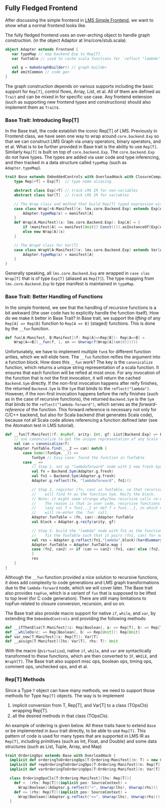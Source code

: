 ## Fully Fledged Frontend

After discussing the simple frontend in [LMS Simple Frontend](frontend.md), we want to show
what a normal frontend looks like.

The fully fledged frontend uses an over-arching object to handle graph construction.
(in the object Adaptor at lms/core/stub.scala).

``` scala
object Adapter extends Frontend {
   var typeMap // map backend Exp to Rep[T]
   var funTable // used to cache scala functions for `reflect "lambda"`

   val g = makeGraphBuilder() // graph builder
   def emitCommon // code gen
}
```

The graph construction depends on various supports including the basic support for `Rep[T]`,
control flows, Array, List, et al. All of them are defined as `Trait` and can be mixed in
for specific use case. Any frontend extension (such as supporting new frontend types and
constructions) should also implement them as `Trait`s.

### Base Trait: Introducing Rep[T]

In the Base trait, the code establish the iconic Rep[T] of LMS.
Previously in Frontend class, we have seen one way to wrap around
`core.backend.Exp` so that we can construct LMS Graph via unary operators,
binary operators, and et al. What is to be further provided in Base trait
is the ability to use `Rep[T]`. Similarly `Rep[T]` is built on top of
`core.backend.Exp`. The `core.backend.Exp` do not have types. The types are
added via user code and type inferencing, and then tracked in a data structure
called `typeMap` (such as `Adaptor.typeMap`).

``` scala
trait Base extends EmbeddedControls with OverloadHack with ClosureCompare {
    type Rep[+T] = Exp[T]  // type name aliasing

    abstract class Exp[+T] // track LMS IR for non-variables
    abstract class Var[T]  // track LMS IR for variables

    // The Wrap class and method that build Rep[T] typed expression with type tracking
    case class Wrap[+A:Manifest](x: lms.core.Backend.Exp) extends Exp[A] {
        Adapter.typeMap(x) = manifest[A]
    }
    def Wrap[A;Manifest](x: lms.core.Backend.Exp): Exp[A] = {
        if (manifest[A] == manifest[Unit]) Const(()).asInstanceOf[Exp[A]]
        else new Wrap[A](x)
    }

    // The WrapV class for Var[T]
    case class WrapV[A:Manifest](x: lms.core.Backend.Exp) extends Var[A] {
        Adapter.typeMap(x) = manifest[A]
    }
}
```

Generally speaking, all `lms.core.Backend.Exp` are wrapped in `case clas Wrap[T]`
that is of type `Exp[T]` (aliased as `Rep[T]`). The type mapping from `lms.core.Backend.Exp`
to type manifest is maintained in `typeMap`.


### Base Trait: Better Handling of Functions

In the simple frontend, we see that the handling of recursive functions is
a bit awkward (the user code has to explicitly handle the function itself).
How do we make it better in Base Trait? In Base trait, we support the *lifting*
of any `Rep[A] => Rep[B]` function to `Rep[A => B]` (staged) functions.
This is done by the `__fun` function.

``` scala
def fun[A:Manifest, B:Manifest](f: Rep[A]=>Rep[B]): Rep[A=>B] =
    Wrap[A=>B](__fun(f, 1, xn => Unwrap(f(Wrap[A](xn(0))))))
```

Unfortunately, we have to implement multiple `fun`s for different function
arities, which we will elide here. The `__fun` function reifies the argument
into a function block. How does this `__fun` work? The key is the `canonicalize` function,
which returns a unique string representation of a scala function. It ensures that
each function will be refied at most once. For any invocation of the function that is
not the first invocation, it will return the cached `Backend.Sym` directly.
If the non-first invocation happens after reify finishes, the returned `Backend.Sym`
is the `Sym` that binds to the `reflect("lambda")`. However, if the non-first
invocation happens before the reify finishes (such as in the case of recursive functions),
the returned `Backend.Sym` is the `Sym` that binds to the `reflect("lambda-forward")`,
which serves as the *forward-reference* of the function. This forward reference is necessary
not only for C/C++ backend, but also for Scala backend (that generates Scala code),
because not all Scala code allows referencing a function defined later (see the Atomaton test
in LMS tutorial).

``` scala
def __fun[T:Manifest](f: AnyRef, arity: Int, gf: List[Backend.Exp] => Backend.Exp): Backend.Exp = {
    // use canonicalize to get the unique representation of any Scala function
    val can = canonicalize(f)
    Adapter.funTable.find(_._2 == can) match {
        case Some((funSym, _)) =>
            funSym // Easy case: found the function in funTable
        case _ =>
            // Step 1. set up "lambdaforward" node with 2 new fresh Syms
            val fn = Backend.Sym(Adapter.g.fresh)
            val fn1 = Backend.Sym(Adapter.g.fresh)
            Adapter.g.reflect(fn, "lambdaforward", fn1)()

            // Step 2. register (fn, can) in funTable, so that recursive calls
            //    will find fn as the function Sym. Reify the block.
            // Note: it might seem strange why/how recursive calls re-enter this __fun() function.
            //    The reason is that in user code, recursive functions have to be written as
            //    lazy val f = fun{...} or def f = fun{...}, in which case the recursive calls
            //    will re-enter the `fun` call.
            Adapter.funTable = (fn, can)::Adapter.funTable
            val block = Adapter.g.reify(arity, gf)

            // Step 3. build the "lambda" node with fn1 as the function name
            //    fix the funTable such that it pairs (fn1, can) for non-recursive uses.
            val res = Adapter.g.reflect(fn1,"lambda",block)(hardSummary(fn))
            Adapter.funTable = Adapter.funTable.map {
            case (fn2, can2) => if (can == can2) (fn1, can) else (fn2, can2)
            }
            res
    }
}
```

Although the `__fun` function provided a nice solution to recursive functions, it does
add complexity to code generations and LMS graph transformations due to the `lambda-forward` node,
which we will cover later.
The Base trait also provides `topFun`, which is a variant of `fun` that is supposed to be lifted
to top level (for C code generation). There are still many limitations to topFun related to closure
conversion, recursion, and so on.

The Base trait also provide macro support for native `if`, `while`, and `var`, by extending
the `EmbeddedControls` and providing the following methods:

``` scala
def __ifThenElse[T:Manifest](c: Rep[Boolean], a: => Rep[T], b: => Rep[T]): Rep[T]
def __whileDo(c: => Rep[Boolean], b: => Rep[Unit]): Rep[Unit]
def var_new[T:Manifest](x: Rep[T]): Var[T]
def __assign[T:Manifest](lhs: Var[T], rhs: T): Unit
```

With the macro (`@virtualize`), native `if`, `while`, and `var` are syntactically transformed
to these functions, which are then converted to `IF`, `WHILE`, and `WrapV[T]`.
The Base trait also support misc ops, boolean ops, timing ops, comment ops, unchecked ops, and
et al.

###  Rep[T] Methods

Since a Type `T` object can have many methods, we need to support those methods for Type `Rep[T]`
objects. The way is to implement

1. implicit conversion from T, Rep[T], and Var[T] to a class (TOpsCls) wrapping Rep[T].
2. all the desired methods in that class (TOpsCls).

An example of ordering is given below. All these traits have to extend `Base` or be implemented
in `Base` trait directly, to be able to use `Rep[T]`. This pattern of code is used for many types
that are supported in LMS IR as `Rep[T]`, including primitives (such as Int, Float, and Double) and
some data structures (such as List, Tuple, Array, and Map)

``` scala
trait OrderingOps extends Base with OverloadHack {
  implicit def orderingToOrderingOps[T:Ordering:Manifest](n: T) = new OrderingOpsCls(unit(n))
  implicit def repOrderingToOrderingOps[T:Ordering:Manifest](n: Rep[T]) = new OrderingOpsCls(n)
  implicit def varOrderingToOrderingOps[T:Ordering:Manifest](n: Var[T]) = new OrderingOpsCls(readVar(n))

  class OrderingOpsCls[T:Ordering:Manifest](lhs: Rep[T]){
    def <  (rhs: Rep[T])(implicit pos: SourceContext) =
      Wrap[Boolean](Adapter.g.reflect("<", Unwrap(lhs), Unwrap(rhs)))
    def <= (rhs: Rep[T])(implicit pos: SourceContext) =
      Wrap[Boolean](Adapter.g.reflect("<=", Unwrap(lhs), Unwrap(rhs)))
  }
```

